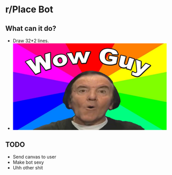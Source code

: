 # r/Place Bot

## What can it do?
* Draw 32*2 lines.
* [![Wow](assets/wow.jpg)](assets/wow.jpg)

## TODO
* Send canvas to user
* Make bot sexy
* Uhh other shit

